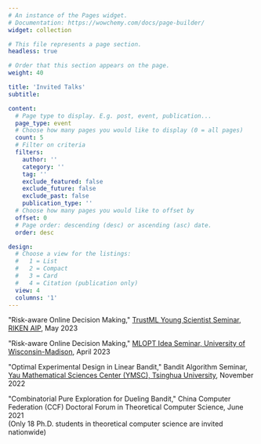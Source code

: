 ```yaml
---
# An instance of the Pages widget.
# Documentation: https://wowchemy.com/docs/page-builder/
widget: collection

# This file represents a page section.
headless: true

# Order that this section appears on the page.
weight: 40

title: 'Invited Talks'
subtitle:

content:
  # Page type to display. E.g. post, event, publication...
  page_type: event
  # Choose how many pages you would like to display (0 = all pages)
  count: 5
  # Filter on criteria
  filters:
    author: ''
    category: ''
    tag: ''
    exclude_featured: false
    exclude_future: false
    exclude_past: false
    publication_type: ''
  # Choose how many pages you would like to offset by
  offset: 0
  # Page order: descending (desc) or ascending (asc) date.
  order: desc

design:
  # Choose a view for the listings:
  #   1 = List
  #   2 = Compact
  #   3 = Card
  #   4 = Citation (publication only)
  view: 4
  columns: '1'
---
```


"Risk-aware Online Decision Making," [TrustML Young Scientist Seminar, RIKEN AIP](https://trustmlresearch.github.io/index.html), May 2023

"Risk-aware Online Decision Making," [MLOPT Idea Seminar, University of Wisconsin-Madison](https://mlopt.ece.wisc.edu/idea-seminar/), April 2023

"Optimal Experimental Design in Linear Bandit," Bandit Algorithm Seminar, [Yau Mathematical Sciences Center (YMSC), Tsinghua University](https://ymsc.tsinghua.edu.cn/en/), November 2022

"Combinatorial Pure Exploration for Dueling Bandit," China Computer Federation (CCF) Doctoral Forum in Theoretical Computer Science, June 2021  
(Only 18 Ph.D. students in theoretical computer science are invited nationwide)
